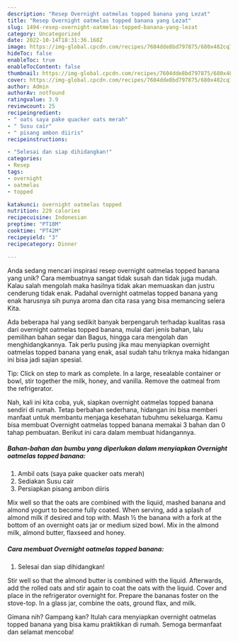 ```yaml
---
description: "Resep Overnight oatmelas topped banana yang Lezat"
title: "Resep Overnight oatmelas topped banana yang Lezat"
slug: 1494-resep-overnight-oatmelas-topped-banana-yang-lezat
category: Uncategorized
date: 2022-10-14T18:31:36.168Z
image: https://img-global.cpcdn.com/recipes/7604dde8bd797875/680x482cq70/overnight-oatmelas-topped-banana-foto-resep-utama.jpg
hideToc: false
enableToc: true
enableTocContent: false
thumbnail: https://img-global.cpcdn.com/recipes/7604dde8bd797875/680x482cq70/overnight-oatmelas-topped-banana-foto-resep-utama.jpg
cover: https://img-global.cpcdn.com/recipes/7604dde8bd797875/680x482cq70/overnight-oatmelas-topped-banana-foto-resep-utama.jpg
author: Admin
authorAv: notfound
ratingvalue: 3.9
reviewcount: 25
recipeingredient:
- " oats saya pake quacker oats merah"
- " Susu cair"
- " pisang ambon diiris"
recipeinstructions:

- "Selesai dan siap dihidangkan!"
categories:
- Resep
tags:
- overnight
- oatmelas
- topped

katakunci: overnight oatmelas topped 
nutrition: 229 calories
recipecuisine: Indonesian
preptime: "PT18M"
cooktime: "PT42M"
recipeyield: "3"
recipecategory: Dinner

---
```





Anda sedang mencari inspirasi resep overnight oatmelas topped banana yang unik? Cara membuatnya sangat tidak susah dan tidak juga mudah. Kalau salah mengolah maka hasilnya tidak akan memuaskan dan justru cenderung tidak enak. Padahal overnight oatmelas topped banana yang enak harusnya sih punya aroma dan cita rasa yang bisa memancing selera Kita.





Ada beberapa hal yang sedikit banyak berpengaruh terhadap kualitas rasa dari overnight oatmelas topped banana, mulai dari jenis bahan, lalu pemilihan bahan segar dan Bagus, hingga cara mengolah dan menghidangkannya. Tak perlu pusing jika mau menyiapkan overnight oatmelas topped banana yang enak,      asal sudah tahu triknya maka hidangan ini bisa jadi sajian spesial.














Tip: Click on step to mark as complete. In a large, resealable container or bowl, stir together the milk, honey, and vanilla. Remove the oatmeal from the refrigerator.






Nah, kali ini kita coba, yuk, siapkan overnight oatmelas topped banana sendiri di rumah. Tetap berbahan sederhana, hidangan ini bisa memberi manfaat untuk membantu menjaga kesehatan tubuhmu sekeluarga. Kamu bisa membuat Overnight oatmelas topped banana memakai 3 bahan dan 0 tahap pembuatan. Berikut ini cara dalam membuat hidangannya.

<!--inarticleads1-->

##### Bahan-bahan dan bumbu yang diperlukan dalam menyiapkan Overnight oatmelas topped banana:

1. Ambil  oats (saya pake quacker oats merah)
1. Sediakan  Susu cair
1. Persiapkan  pisang ambon diiris


Mix well so that the oats are combined with the liquid, mashed banana and almond yogurt to become fully coated. When serving, add a splash of almond milk if desired and top with. Mash ½ the banana with a fork at the bottom of an overnight oats jar or medium sized bowl. Mix in the almond milk, almond butter, flaxseed and honey. 

<!--inarticleads2-->

##### Cara membuat Overnight oatmelas topped banana:


1. Selesai dan siap dihidangkan!

Stir well so that the almond butter is combined with the liquid. Afterwards, add the rolled oats and stir again to coat the oats with the liquid. Cover and place in the refrigerator overnight for. Prepare the bananas foster on the stove-top. In a glass jar, combine the oats, ground flax, and milk. 

Gimana nih? Gampang kan? Itulah cara menyiapkan overnight oatmelas topped banana yang bisa kamu praktikkan di rumah. Semoga bermanfaat dan selamat mencoba!
